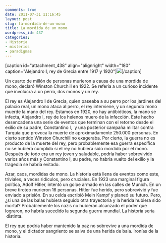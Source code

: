 ```yaml
---
comments: true
date: 2011-07-31 11:16:45
layout: post
slug: la-mordida-de-un-mono
title: La mordida de un mono
wordpress_id: 437
categories:
- Historia
- misterios
- paradigmas
---
```


[caption id="attachment_438" align="alignright" width="180" caption="Alejandro I, rey de Grecia entre 1917 y 1920"][![](http://www.akarru.org/blog/wp-content/uploads/2011/07/AlejandroDeGrecia.jpg)](http://www.akarru.org/blog/wp-content/uploads/2011/07/AlejandroDeGrecia.jpg)[/caption]

Un cuarto de millón de personas murieron a causa de una mordida de mono, declaró Winston Churchill en 1922. Se refería a un curioso incidente que involucra a un perro, dos monos y un rey.

El rey es Alejandro I de Grecia, quien paseaba a su perro por los jardines del palacio real, un mono ataca al perro, el rey interviene, y un segundo mono muerde la mano del rey. Estamos en 1920, no hay antibióticos, la mano se infecta, Alejandro I, rey de los helenos muero de la infección. Este hecho desencadena una serie de eventos que terminan con el retorno desde el exilio de su padre, Constantino I,  y una posterior campaña militar contra Turquía que provoca la muerte de aproximadamente 250.000 personas. En cierto sentido Winston Churchill no exageraba. Por cierto, la guerra no es producto de la muerte del rey, pero probablemente esa guerra específica no se hubiera cumplido si el rey no hubiera sido mordido por el mono. Después de todo era un rey joven y saludable, podría haber sobrevivido varios años más y Constantino I, su padre, no habría vuelto del exilio y la tragedia se habría evitado.

Azar, caos, mordidas de mono. La historia está llena de eventos como este, triviales, a veces ridículos, pero cruciales. En 1923 una marginal figura política, Adolf Hitler, intentó un golpe armado en las calles de Munich. En un breve tiroteo murieron 16 personas. Hitler fue herido, pero sobrevivió y fue enviado a prisión. En su celda escribió Mein Kampf y planeó su futuro. Pero, ¿si una de las balas hubiera seguido otra trayectoria y la herida hubiera sido mortal? Probablemente los nazis no hubieran alcanzado el poder que lograron, no habría sucedido la segunda guerra mundial. La historia sería  distinta.

El rey que podría haber mantenido la paz no sobrevive a una mordida de mono, y el dictador sangriento se salva de una herida de bala. Ironías de la historia.

